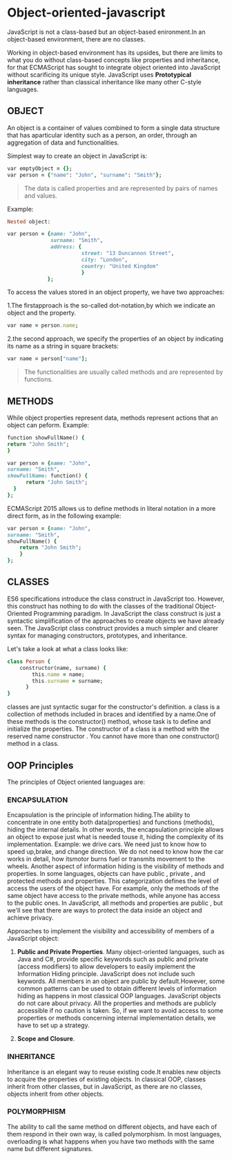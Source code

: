 # Object-oriented-javascript
JavaScript is not a class-based but an object-based enironment.In an object-based environment, there are no classes.

Working in object-based environment has its upsides, but there are limits to what you do without class-based concepts like properties and inheritance, for that ECMAScript has sought to integrate object oriented into JavaScript without scarificing its unique style.
JavaScript uses **Prototypical inheritance** rather than classical inheritance like many other C-style languages.

## OBJECT

An object is a container of values combined to form a single data structure that has aparticular identity such as a person, an      order, through an aggregation of data and functionalities.

Simplest way to create an object in JavaScript is: 
```ruby
var emptyObject = {};
var person = {"name": "John", "surname": "Smith"};
```

> The data is called properties and are represented by pairs of names and values. 

Example:
```ruby
Nested object:

var person = {name: "John",
              surname: "Smith",
              address: {
                        street: "13 Duncannon Street",
                        city: "London",
                        country: "United Kingdom"
                        }
             };
```

To access the values stored in an object property, we have two approaches:

1.The firstapproach is the so-called dot-notation,by which we indicate an object and the property.

```ruby
var name = person.name;
```

2.the second approach, we specify the properties of an object by indicating its name as a string in square brackets:  

```ruby
var name = person["name"];
```

> The functionalities are usually called methods and are represented by functions.

## METHODS
While object properties represent data, methods represent actions that an object can peform.
Example:

```ruby
function showFullName() {
return "John Smith";
}
```

```ruby
var person = {name: "John",
surname: "Smith",
showFullName: function() {
      return "John Smith";
  }
};
```

ECMAScript 2015 allows us to define methods in literal notation in a more direct form, as in
the following example:

```ruby
var person = {name: "John",
surname: "Smith",
showFullName() {
    return "John Smith";
    }
};
```
## CLASSES

ES6 specifications introduce the class construct in JavaScript too. However, this construct has nothing to do with the classes of the traditional Object-Oriented Programming paradigm.
In JavaScript the class construct is just a syntactic simplification of the approaches to create objects we have already seen. The JavaScript class construct provides a much simpler and clearer syntax for managing constructors, prototypes, and inheritance.

Let's take a look at what a class looks like:
```ruby
class Person {
    constructor(name, surname) {
        this.name = name;
        this.surname = surname;
      }
}
```
classes are just syntactic sugar for the constructor's definition.
a class is a collection of methods included in braces and identified by a name.One of these methods is the constructor() method, whose task is to define and initialize the properties.
The constructor of a class is a method with the reserved name constructor . You cannot have more than one constructor() method in a class.

## OOP Principles

The principles of Object oriented languages are:

### ENCAPSULATION
Encapsulation is the principle of information hiding.The ability to concentrate in one entity both data(properties) and functions (methods), hiding the internal details.
In other words, the encapsulation principle allows an object to expose just what is needed touse it, hiding the complexity of its implementation.
Example: we drive cars. We need just to know how to speed up,brake, and change direction. We do not need to know how the car works in detail, how itsmotor burns fuel or transmits movement to the wheels.
Another	aspect	of	information	hiding	is	the	visibility	of	methods	and	properties.	In	some languages,	objects	can	have	 public ,	 private ,	and	 protected 	methods	and	properties.	This categorization	defines	the	level	of	access	the	users	of	the	object	have.	For	example,	only	the methods	of	the	same	object	have	access	to	the	 private 	methods,	while	anyone	has	access	to	the public 	ones.	In	JavaScript,	all	methods	and	properties	are	 public ,	but	we'll	see	that	there	are ways	to	protect	the	data inside	an	object	and	achieve	privacy.

Approaches to implement the visibility and accessibility of members of a JavaScript object:
1. **Public and  Private Properties**.
Many object-oriented languages, such as Java and C#, provide specific keywords such as public and private (access modifiers) to allow developers to easily implement the Information Hiding principle. JavaScript does not include such keywords. All members in
an object are public by default.However, some common patterns can be used to obtain different levels of information hiding as happens in most classical OOP languages.
JavaScript objects do not care about privacy. All the properties and methods are publicly
accessible if no caution is taken. So, if we want to avoid access to some properties or
methods concerning internal implementation details, we have to set up a strategy.

2. **Scope and Closure**.

### INHERITANCE

Inheritance	is	an elegant	way	to	reuse	existing	code.It enables new objects to acquire the properties of existing objects.
In	classical	OOP, classes	inherit	from	other	classes,	but	in	JavaScript,	as	there	are	no	classes, objects	inherit	from	other	objects.

### POLYMORPHISM

The ability to call the same	method	on different	objects, and	have each	of	them	respond	in	their	own	way,	is	called polymorphism.
In most languages, overloading is what happens when you have two methods with the same name but different signatures.
